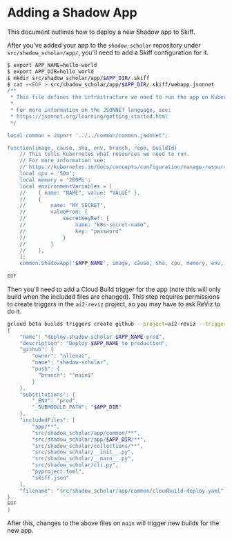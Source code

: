# Adding a Shadow App

This document outlines how to deploy a new Shadow app to Skiff.

After you've added your app to the `shadow-scholar` repository under `src/shadow_scholar/app/`,
you'll need to add a Skiff configuration for it.

```bash
$ export APP_NAME=hello-world
$ export APP_DIR=hello_world
$ mkdir src/shadow_scholar/app/$APP_DIR/.skiff
$ cat <<EOF > src/shadow_scholar/app/$APP_DIR/.skiff/webapp.jsonnet
/**
 * This file defines the infrastructure we need to run the app on Kubernetes.
 *
 * For more information on the JSONNET language, see:
 * https://jsonnet.org/learning/getting_started.html
 */

local common = import '../../common/common.jsonnet';

function(image, cause, sha, env, branch, repo, buildId)
    // This tells Kubernetes what resources we need to run.
    // For more information see:
    // https://kubernetes.io/docs/concepts/configuration/manage-resources-containers/#resource-units-in-kubernetes
    local cpu = '50m';
    local memory = '200Mi';
    local environmentVariables = [
    //    { name: "NAME", value: "VALUE" },
    //    {
    //        name: "MY_SECRET",
    //        valueFrom: {
    //            secretKeyRef: {
    //                name: "k8s-secret-name",
    //                key: "password"
    //            }
    //        }
    //    },
    ];
    common.ShadowApp('$APP_NAME', image, cause, sha, cpu, memory, env, branch, repo, buildId, environmentVariables)
    
EOF
```

Then you'll need to add a Cloud Build trigger for the app (note this will only build when the included files are changed).
This step requires permissions to create triggers in the `ai2-reviz` project, so you may have to ask ReViz to do it.

```bash
gcloud beta builds triggers create github --project=ai2-reviz --trigger-config <(cat <<EOF
{
    "name": "deploy-shadow-scholar-$APP_NAME-prod",
    "description": "Deploy $APP_NAME to production",
    "github": {
        "owner": "allenai",
        "name": "shadow-scholar",
        "push": {
          "branch": "^main$"
        }
    },
    "substitutions": {
        "_ENV": "prod",
        "_SUBMODULE_PATH": "$APP_DIR"
    },
    "includedFiles": [
        "app/**",
        "src/shadow_scholar/app/common/**",
        "src/shadow_scholar/app/$APP_DIR/**",
        "src/shadow_scholar/collections/**",
        "src/shadow_scholar/__init__.py",
        "src/shadow_scholar/__main__.py",
        "src/shadow_scholar/cli.py",
        "pyproject.toml",
        "skiff.json"
    ],
    "filename": "src/shadow_scholar/app/common/cloudbuild-deploy.yaml"
}
EOF
)
```

After this, changes to the above files on `main` will trigger new builds for the new app.
